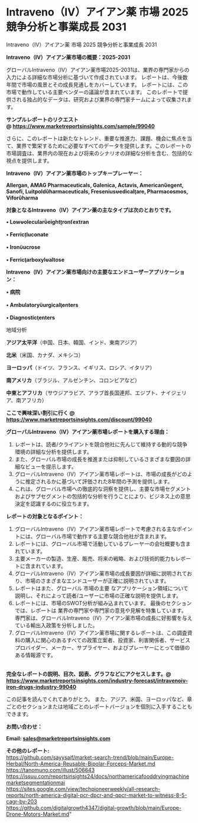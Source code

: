 # Intraveno（IV）アイアン薬 市場 2025 競争分析と事業成長 2031
Intraveno（IV）アイアン薬 市場 2025 競争分析と事業成長 2031

<strong><b>Intraveno（IV）アイアン薬市場の概要：2025-2031</b></strong>

グローバルIntraveno（IV）アイアン薬市場2025-2031は、業界の専門家からの入力による詳細な市場分析に基づいて作成されています。 レポートは、今後数年間で市場の風景とその成長見通しをカバーしています。 レポートには、この市場で動作している主要ベンダーの議論が含まれています。 このレポートで提供される独占的なデータは、研究および業界の専門家チームによって収集されます。

<strong>サンプルレポートのリクエスト @ <a href=https://www.marketreportsinsights.com/sample/99040>https://www.marketreportsinsights.com/sample/99040</a></strong>

さらに、このレポートは新たなトレンド、重要な推進力、課題、機会に焦点を当て、業界で繁栄するために必要なすべてのデータを提供します。このレポートの市場調査は、業界内の現在および将来のシナリオの詳細な分析を含む、包括的な視点を提供します。

<strong>Intraveno（IV）アイアン薬市場のトップキープレーヤー：</strong>

<strong>Allergan, AMAG Pharmaceuticals, Galenica, Actavis, Americanegent, Sanofi, Luitpoldharmaceuticals, Freseniusedicalare, Pharmacosmos, Viforharma</strong>

<strong><b>対象となるIntraveno（IV）アイアン薬の主なタイプは次のとおりです。</b></strong>

<strong>• Lowoleculareightronextran<br><br>• Ferricluconate<br><br>• Ironucrose<br><br>• Ferricarboxylaltose</strong>

<strong><b>Intraveno（IV）アイアン薬市場向けの主要なエンドユーザーアプリケーション：</b></strong>

<strong>• 病院<br><br>• Ambulatoryurgicalenters<br><br>• Diagnosticenters</strong>

 地域分析

<strong><b>アジア太平洋</b></strong>（中国、日本、韓国、インド、東南アジア）

<strong><b>北米</b></strong>（米国、カナダ、メキシコ）

<strong><b>ヨーロッパ</b></strong>（ドイツ、フランス、イギリス、ロシア、イタリア）

<strong><b>南アメリカ</b></strong>（ブラジル、アルゼンチン、コロンビアなど）

<strong><b>中東とアフリカ</b></strong>（サウジアラビア、アラブ首長国連邦、エジプト、ナイジェリア、南アフリカ）

<strong>ここで興味深い割引に行く @ <a href=https://www.marketreportsinsights.com/discount/99040>https://www.marketreportsinsights.com/discount/99040</a></strong>

<strong><b>グローバルIntraveno（IV）アイアン薬市場レポートを購入する理由：</b></strong>
<ol>
  <li>レポートは、読者/クライアントを競合他社に先んじて維持する動的な競争環境の詳細な分析を提供します。</li>
  <li>また、グローバル市場の成長を推進または抑制しているさまざまな要因の詳細なビューを提示します。</li>
  <li>グローバルIntraveno（IV）アイアン薬市場レポートは、市場の成長がどのように推定されるかに基づいて評価された8年間の予測を提供します。</li>
  <li>これは、グローバル市場への徹底的な洞察を提供し、主要な市場セグメントおよびサブセグメントの包括的な分析を行うことにより、ビジネス上の意思決定を認識するのに役立ちます。</li>
</ol>
<strong><b>レポートの対象となるポイント：</b></strong>
<ol>
  <li>グローバルIntraveno（IV）アイアン薬市場レポートで考慮される主なポイントには、グローバル市場で動作する主要な競合他社が含まれます。</li>
  <li>レポートには、グローバル市場で活動しているプレーヤーの会社概要も含まれています。</li>
  <li>主要メーカーの製造、生産、販売、将来の戦略、および技術的能力もレポートに含まれています。</li>
  <li>グローバルIntraveno（IV）アイアン薬市場の成長要因が詳細に説明されており、市場のさまざまなエンドユーザーが正確に説明されています。</li>
  <li>レポートはまた、グローバル 市場の主要 なアプリケーション領域について説明し、それによって読者/ユーザーに市場の正確な説明を提供します。</li>
  <li>レポートには、市場のSWOT分析が組み込まれています。 最後のセクションでは、レポートは 業界の専門家や専門家の意見や見解を特集しています。 専門家は、グローバルIntraveno（IV）アイアン薬市場の成長に好影響を与えている輸出入政策を分析しました。</li>
  <li>グローバルIntraveno（IV）アイアン薬市場に関するレポートは、この調査資料の購入に関心のあるすべての政策立案者、投資家、利害関係者、サービスプロバイダー、メーカー、サプライヤー、およびプレーヤーにとって価値のある情報源です。</li>
</ol><br>
<strong>完全なレポートの説明、目次、図表、グラフなどにアクセスします。@ <a href=https://www.marketreportsinsights.com/industry-forecast/intravenoiv-iron-drugs-industry-99040>https://www.marketreportsinsights.com/industry-forecast/intravenoiv-iron-drugs-industry-99040</a></strong>

この記事を読んでくれてありがとう。 また、アジア、米国、ヨーロッパなど、章ごとのセクションまたは地域ごとのレポートバージョンを個別に入手することもできます。

<strong><b>お問い合わせ：</b></strong>

<strong>Email: </strong><a href=mailto:sales@marketreportsinsights.com><strong>sales@marketreportsinsights.com</strong></a>

<strong>その他のレポート:</strong>
<br>
<a href=https://github.com/sayysaif/market-search-trend/blob/main/Europe-Herbal/North-America-Reusable-Bipolar-Forceps-Market.md>https://github.com/sayysaif/market-search-trend/blob/main/Europe-Herbal/North-America-Reusable-Bipolar-Forceps-Market.md</a>
<br>
<a href=https://tanomuno.com/illust/506643>https://tanomuno.com/illust/506643</a>
<br>
<a href=https://issuu.com/reportsinsights24/docs/northamericafooddryingmachinemarketsegmentationmai>https://issuu.com/reportsinsights24/docs/northamericafooddryingmachinemarketsegmentationmai</a>
<br>
<a href=https://sites.google.com/view/techpioneerweekly/all-research-reports/north-america-digital-pcr-dpcr-and-qpcr-market-to-witness-8-5-cagr-by-203>https://sites.google.com/view/techpioneerweekly/all-research-reports/north-america-digital-pcr-dpcr-and-qpcr-market-to-witness-8-5-cagr-by-203</a>
<br>
<a href=https://github.com/digitalgrowth4347/digital-growth/blob/main/Europe-Drone-Motors-Market.md>https://github.com/digitalgrowth4347/digital-growth/blob/main/Europe-Drone-Motors-Market.md</a>"
